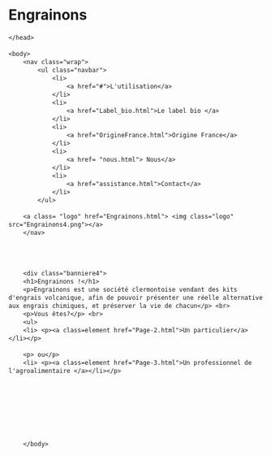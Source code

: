 # Engrainons
<!DOCTYPE html>

<html>
	<head>
		<meta charset="utf-8">
		<title>Engrainons</title>
		<link href="style.css" rel="stylesheet">
		<link rel="preconnect" href="https://fonts.googleapis.com">
		<link rel="preconnect" href="https://fonts.gstatic.com" crossorigin>
		<link href="https://fonts.googleapis.com/css2?family=Ubuntu:wght@300&display=swap" rel="stylesheet">
		<link rel="preconnect" href="https://fonts.googleapis.com">
		<link rel="preconnect" href="https://fonts.gstatic.com" crossorigin>
		<link href="https://fonts.googleapis.com/css2?family=Acme&display=swap" rel="stylesheet"> 
		<style> @import url('https://fonts.googleapis.com/css2?family=Acme&display=swap'); </style>
		<link rel="preconnect" href="https://fonts.googleapis.com">
	<link rel="preconnect" href="https://fonts.gstatic.com" crossorigin>
	<link href="https://fonts.googleapis.com/css2?family=Andika&display=swap" rel="stylesheet"> 
	<style> @import url('https://fonts.googleapis.com/css2?family=Andika&display=swap'); </style> 
		
	  
	</head>

	<body>
		<nav class="wrap">
			<ul class="navbar">
				<li>
					<a href="#">L'utilisation</a>
				</li>
				<li> 
					<a href="Label_bio.html">Le label bio </a>
				</li>
				<li>
					<a href="OrigineFrance.html">Origine France</a>
				</li>
				<li>
					<a href= "nous.html"> Nous</a>
				</li>
				<li>
					<a href="assistance.html">Contact</a>
				</li>
			</ul>
		
		<a class= "logo" href="Engrainons.html"> <img class="logo" src="Engrainons4.png"></a>
		</nav>




		<div class="banniere4">
		<h1>Engrainons !</h1>
		<p>Engrainons est une société clermontoise vendant des kits d'engrais volcanique, afin de pouvoir présenter une réelle alternative aux engrais chimiques, et préserver la vie de chacun</p> <br>
		<p>Vous êtes?</p> <br>
		<ul>
		<li> <p><a class=element href="Page-2.html">Un particulier</a></li></p>
			
		<p> ou</p>
		<li> <p><a class=element href="Page-3.html">Un professionnel de l'agroalimentaire </a></li></p>
		



		

		

		</body>

</html> 
